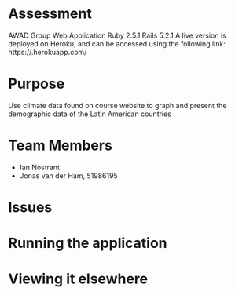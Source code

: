 # Assessment
AWAD Group Web Application
Ruby 2.5.1  Rails 5.2.1
A live version is deployed on Heroku, and can be accessed using the following link:
https://<theappname>.herokuapp.com/

# Purpose
Use climate data found on course website to graph and present the demographic data of the Latin American countries

# Team Members
- Ian Nostrant
- Jonas van der Ham, 51986195

# Issues

# Running the application

# Viewing it elsewhere

